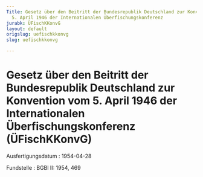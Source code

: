```yaml
---
Title: Gesetz über den Beitritt der Bundesrepublik Deutschland zur Konvention vom
  5. April 1946 der Internationalen Überfischungskonferenz
jurabk: ÜFischKKonvG
layout: default
origslug: uefischkkonvg
slug: uefischkkonvg

---
```


# Gesetz über den Beitritt der Bundesrepublik Deutschland zur Konvention vom 5. April 1946 der Internationalen Überfischungskonferenz (ÜFischKKonvG)

Ausfertigungsdatum
:   1954-04-28

Fundstelle
:   BGBl II: 1954, 469

